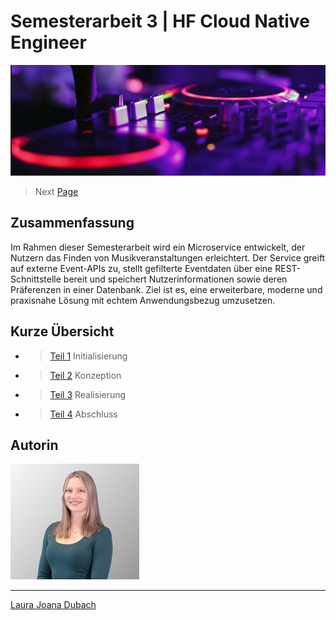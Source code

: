 # Semesterarbeit 3 | HF Cloud Native Engineer

![Titelbild](Pictures/Titelbild.jpg)

> Next [Page](https://github.com/lauradubach/Semesterarbeit3/blob/main/Sites/Teil%201%20Initialisierung.md)

## Zusammenfassung

Im Rahmen dieser Semesterarbeit wird ein Microservice entwickelt, der Nutzern das Finden von Musikveranstaltungen erleichtert. Der Service greift auf externe Event-APIs zu, stellt gefilterte Eventdaten über eine REST-Schnittstelle bereit und speichert Nutzerinformationen sowie deren Präferenzen in einer Datenbank. Ziel ist es, eine erweiterbare, moderne und praxisnahe Lösung mit echtem Anwendungsbezug umzusetzen.

## Kurze Übersicht

- > [Teil 1](https://github.com/lauradubach/Semesterarbeit3/blob/main/Sites/Teil%201%20Initialisierung.md) Initialisierung
- > [Teil 2](https://github.com/lauradubach/Semesterarbeit3/blob/main/Sites/Teil%202%20Konzeption.md) Konzeption
- > [Teil 3](https://github.com/lauradubach/Semesterarbeit3/blob/main/Sites/Teil%203%20Realisierung.md) Realisierung
- > [Teil 4](https://github.com/lauradubach/Semesterarbeit3/blob/main/Sites/Teil%204%20Abschluss.md) Abschluss

## Autorin

![Autorin](Pictures/Autorin.jpg)

---
[Laura Joana Dubach](https://github.com/lauradubach)